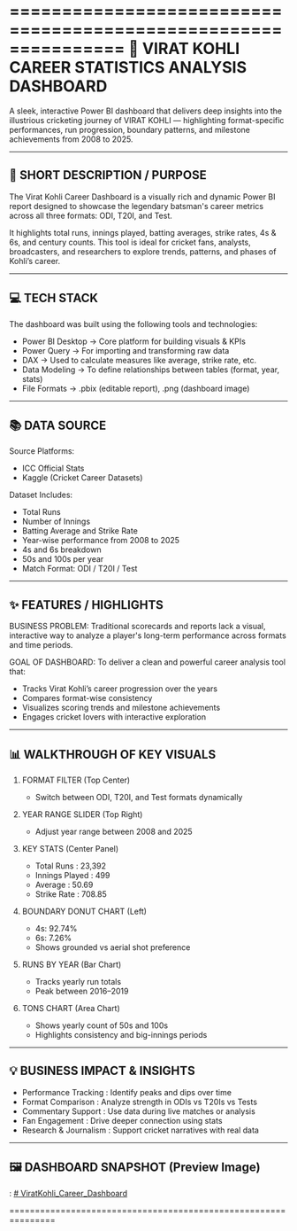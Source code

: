 ===============================================================
🏏  VIRAT KOHLI CAREER STATISTICS ANALYSIS DASHBOARD
===============================================================

A sleek, interactive Power BI dashboard that delivers deep insights 
into the illustrious cricketing journey of VIRAT KOHLI — highlighting 
format-specific performances, run progression, boundary patterns, 
and milestone achievements from 2008 to 2025.

---------------------------------------------------------------
🎯 SHORT DESCRIPTION / PURPOSE
---------------------------------------------------------------

The Virat Kohli Career Dashboard is a visually rich and dynamic 
Power BI report designed to showcase the legendary batsman's 
career metrics across all three formats: ODI, T20I, and Test.

It highlights total runs, innings played, batting averages, strike 
rates, 4s & 6s, and century counts. This tool is ideal for cricket 
fans, analysts, broadcasters, and researchers to explore trends, 
patterns, and phases of Kohli’s career.

---------------------------------------------------------------
💻 TECH STACK
---------------------------------------------------------------

The dashboard was built using the following tools and technologies:

- Power BI Desktop      → Core platform for building visuals & KPIs
- Power Query           → For importing and transforming raw data
- DAX                   → Used to calculate measures like average, strike rate, etc.
- Data Modeling         → To define relationships between tables (format, year, stats)
- File Formats          → .pbix (editable report), .png (dashboard image)

---------------------------------------------------------------
📚 DATA SOURCE
---------------------------------------------------------------

Source Platforms:
- ICC Official Stats
- Kaggle (Cricket Career Datasets)

Dataset Includes:
- Total Runs
- Number of Innings
- Batting Average and Strike Rate
- Year-wise performance from 2008 to 2025
- 4s and 6s breakdown
- 50s and 100s per year
- Match Format: ODI / T20I / Test

---------------------------------------------------------------
✨ FEATURES / HIGHLIGHTS
---------------------------------------------------------------

BUSINESS PROBLEM:
Traditional scorecards and reports lack a visual, interactive way 
to analyze a player's long-term performance across formats and 
time periods.

GOAL OF DASHBOARD:
To deliver a clean and powerful career analysis tool that:
- Tracks Virat Kohli’s career progression over the years
- Compares format-wise consistency
- Visualizes scoring trends and milestone achievements
- Engages cricket lovers with interactive exploration

---------------------------------------------------------------
📊 WALKTHROUGH OF KEY VISUALS
---------------------------------------------------------------

1. FORMAT FILTER (Top Center)
   - Switch between ODI, T20I, and Test formats dynamically

2. YEAR RANGE SLIDER (Top Right)
   - Adjust year range between 2008 and 2025

3. KEY STATS (Center Panel)
   - Total Runs     : 23,392
   - Innings Played : 499
   - Average        : 50.69
   - Strike Rate    : 708.85

4. BOUNDARY DONUT CHART (Left)
   - 4s: 92.74% 
   - 6s: 7.26%
   - Shows grounded vs aerial shot preference

5. RUNS BY YEAR (Bar Chart)
   - Tracks yearly run totals
   - Peak between 2016–2019

6. TONS CHART (Area Chart)
   - Shows yearly count of 50s and 100s
   - Highlights consistency and big-innings periods

---------------------------------------------------------------
💡 BUSINESS IMPACT & INSIGHTS
---------------------------------------------------------------

- Performance Tracking      : Identify peaks and dips over time
- Format Comparison         : Analyze strength in ODIs vs T20Is vs Tests
- Commentary Support        : Use data during live matches or analysis
- Fan Engagement            : Drive deeper connection using stats
- Research & Journalism     : Support cricket narratives with real data

---------------------------------------------------------------
🖼️ DASHBOARD SNAPSHOT (Preview Image)
---------------------------------------------------------------

: [# ViratKohli_Career_Dashboard](https://github.com/ritikSaini0007/ViratKohli_Career_Dashboard/blob/main/ViratKohli_Dashboard-SS.png)

===============================================================



